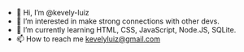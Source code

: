 - 👋 Hi, I’m @kevely-luiz
- 👀 I’m interested in make strong connections with other devs.
- 🌱 I’m currently learning HTML, CSS, JavaScript, Node.JS, SQLite.
- 📫 How to reach me kevelyluiz@gmail.com
